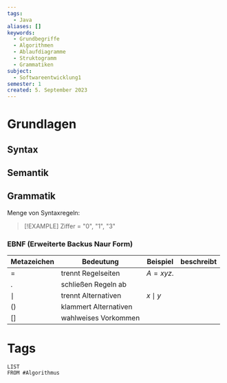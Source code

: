 ```yaml
---
tags:
  - Java
aliases: []
keywords:
  - Grundbegriffe
  - Algorithmen
  - Ablaufdiagramme
  - Struktogramm
  - Grammatiken
subject:
  - Softwareentwicklung1
semester: 1
created: 5. September 2023
---
```


# Grundlagen

## Syntax

## Semantik

## Grammatik

Menge von Syntaxregeln:

>[!EXAMPLE] Ziffer = "0", "1", "3"

### EBNF (Erweiterte Backus Naur Form)


| Metazeichen | Bedeutung             | Beispiel  | beschreibt |
| ----------- | --------------------- | --------- | ---------- |
| $=$         | trennt Regelseiten    | $A=xyz.$  |            |
| $.$         | schließen Regeln ab   |           |            |
| $\mid$      | trennt Alternativen   | $x\mid y$ |            |
| $()$        | klammert Alternativen |           |            |
| $[]$        | wahlweises Vorkommen  |           |            |


# Tags

```dataview
LIST
FROM #Algorithmus 
```
